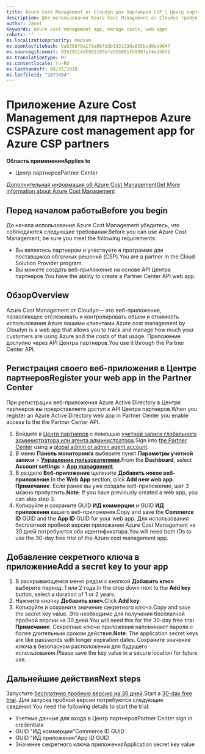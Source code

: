 ```yaml
---
title: Azure Cost Management от Cloudyn для партнеров CSP | Центр партнеров
description: Для использования Azure Cost Management от Cloudyn требуется предоставленный доступ к API Центра партнеров.
author: Janet
Keywords: Azure cost management app, manage costs, web apps
robots: ''
ms.localizationpriority: medium
ms.openlocfilehash: 6ab388f9a178a0bfd3b3d3133da855bcddee9d4f
ms.sourcegitcommit: 92629114d5081103bfe555081f69997af4ed56f2
ms.translationtype: MT
ms.contentlocale: ru-RU
ms.lasthandoff: 08/31/2018
ms.locfileid: "2877454"
---
```

# <a name="azure-cost-management-app-for-azure-csp-partners"></a><span data-ttu-id="bed4a-103">Приложение Azure Cost Management для партнеров Azure CSP</span><span class="sxs-lookup"><span data-stu-id="bed4a-103">Azure cost management app for Azure CSP partners</span></span>  

**<span data-ttu-id="bed4a-104">Область применения</span><span class="sxs-lookup"><span data-stu-id="bed4a-104">Applies to</span></span>**

-  <span data-ttu-id="bed4a-105">Центр партнеров</span><span class="sxs-lookup"><span data-stu-id="bed4a-105">Partner Center</span></span>

[<span data-ttu-id="bed4a-106">Дополнительная информация об Azure Cost Management</span><span class="sxs-lookup"><span data-stu-id="bed4a-106">Get More information about Azure Cost Management</span></span>](https://go.microsoft.com/fwlink/p/?linkid=857893)

## <a name="before-you-begin"></a><span data-ttu-id="bed4a-107">Перед началом работы</span><span class="sxs-lookup"><span data-stu-id="bed4a-107">Before you begin</span></span>
<span data-ttu-id="bed4a-108">До начала использования Azure Cost Management убедитесь, что соблюдаются следующие требования:</span><span class="sxs-lookup"><span data-stu-id="bed4a-108">Before you can use Azure Cost Management, be sure you meet the following requirements:</span></span>

- <span data-ttu-id="bed4a-109">Вы являетесь партнером и участвуете в программе для поставщиков облачных решений (CSP).</span><span class="sxs-lookup"><span data-stu-id="bed4a-109">You are a partner in the Cloud Solution Provider program.</span></span>
- <span data-ttu-id="bed4a-110">Вы можете создать веб-приложение на основе API Центра партнеров.</span><span class="sxs-lookup"><span data-stu-id="bed4a-110">You have the ability to create a Partner Center API web app.</span></span>

## <a name="overview"></a><span data-ttu-id="bed4a-111">Обзор</span><span class="sxs-lookup"><span data-stu-id="bed4a-111">Overview</span></span>

<span data-ttu-id="bed4a-112">Azure Cost Management от Cloudyn— это веб-приложение, позволяющее отслеживать и контролировать объем и стоимость использования Azure вашими клиентами.</span><span class="sxs-lookup"><span data-stu-id="bed4a-112">Azure cost management by Cloudyn is a web app that allows you to track and manage how much your customers are using Azure and the costs of that usage.</span></span> <span data-ttu-id="bed4a-113">Приложение доступно через API Центра партнеров.</span><span class="sxs-lookup"><span data-stu-id="bed4a-113">You use it through the Partner Center API.</span></span>

## <a name="register-your-web-app-in-the-partner-center"></a><span data-ttu-id="bed4a-114">Регистрация своего веб-приложения в Центре партнеров</span><span class="sxs-lookup"><span data-stu-id="bed4a-114">Register your web app in the Partner Center</span></span>
<span data-ttu-id="bed4a-115">При регистрации веб-приложения Azure Active Directory в Центре партнеров вы предоставляете доступ к API Центра партнеров.</span><span class="sxs-lookup"><span data-stu-id="bed4a-115">When you register an Azure Active Directory web app in Partner Center you enable access to the the Partner Center API.</span></span> 
1.  <span data-ttu-id="bed4a-116">Войдите в [Центр партнеров](https://partnercenter.microsoft.com/en-us/pcv/dashboard/overview) с помощью [учетной записи глобального администратора или агента администратора](create-user-accounts-and-set-permissions.md).</span><span class="sxs-lookup"><span data-stu-id="bed4a-116">Sign into [the Partner Center](https://partnercenter.microsoft.com/en-us/pcv/dashboard/overview) using a [global admin or admin agent account](create-user-accounts-and-set-permissions.md).</span></span>
2.  <span data-ttu-id="bed4a-117">В меню **Панель мониторинга** выберите пункт **Параметры учетной записи** &gt; **[Управление пользователями](https://partnercenter.microsoft.com/en-us/pcv/apiintegration/appmanagement)**.</span><span class="sxs-lookup"><span data-stu-id="bed4a-117">From the **Dashboard**, select **Account settings** &gt; **[App management](https://partnercenter.microsoft.com/en-us/pcv/apiintegration/appmanagement)**.</span></span>
3.  <span data-ttu-id="bed4a-118">В разделе **Веб-приложение** щелкните **Добавить новое веб-приложение**.</span><span class="sxs-lookup"><span data-stu-id="bed4a-118">In the **Web App** section, click **Add new web app**.</span></span>
<br> <span data-ttu-id="bed4a-119">**Примечание**. Если ранее вы уже создали веб-приложение, шаг 3 можно пропустить.</span><span class="sxs-lookup"><span data-stu-id="bed4a-119">**Note**: If you have previously created a web app, you can skip step 3.</span></span>
4.  <span data-ttu-id="bed4a-120">Копируйте и сохраните GUID **ИД коммерции** и GUID **ИД приложения** вашего веб-приложения.</span><span class="sxs-lookup"><span data-stu-id="bed4a-120">Copy and save the **Commerce ID** GUID and the **App ID** GUID for your web app.</span></span> <span data-ttu-id="bed4a-121">Для использования бесплатной пробной версии приложения Azure Cost Management на 30 дней потребуются оба идентификатора.</span><span class="sxs-lookup"><span data-stu-id="bed4a-121">You will need both IDs to use the 30-day free trial of the Azure cost management app.</span></span>

## <a name="add-a-secret-key-to-your-app"></a><span data-ttu-id="bed4a-122">Добавление секретного ключа в приложение</span><span class="sxs-lookup"><span data-stu-id="bed4a-122">Add a secret key to your app</span></span>
1.  <span data-ttu-id="bed4a-123">В раскрывающемся меню рядом с кнопкой **Добавить ключ** выберите период: 1 или 2 года.</span><span class="sxs-lookup"><span data-stu-id="bed4a-123">In the drop down next to the **Add key** button, select a duration of 1 or 2 years.</span></span>
2.  <span data-ttu-id="bed4a-124">Нажмите кнопку **Добавить ключ**.</span><span class="sxs-lookup"><span data-stu-id="bed4a-124">Click **Add key**.</span></span> 
3.  <span data-ttu-id="bed4a-125">Копируйте и сохраните значение секретного ключа.</span><span class="sxs-lookup"><span data-stu-id="bed4a-125">Copy and save the secret key value.</span></span> <span data-ttu-id="bed4a-126">Это необходимо для получения бесплатной пробной версии на 30 дней.</span><span class="sxs-lookup"><span data-stu-id="bed4a-126">You will need this for the 30-day free trial.</span></span>
<br><span data-ttu-id="bed4a-127">**Примечание**. Секретные ключи приложения напоминают пароли с более длительным сроком действия.</span><span class="sxs-lookup"><span data-stu-id="bed4a-127">**Note**: The application secret keys are like passwords with longer expiration dates.</span></span> <span data-ttu-id="bed4a-128">Сохраните значение ключа в безопасном расположении для будущего использования.</span><span class="sxs-lookup"><span data-stu-id="bed4a-128">Please save the key value in a secure location for future use.</span></span>

## <a name="next-steps"></a><span data-ttu-id="bed4a-129">Дальнейшие действия</span><span class="sxs-lookup"><span data-stu-id="bed4a-129">Next steps</span></span>
<span data-ttu-id="bed4a-130">Запустите [бесплатную пробную версию на 30 дней](https://go.microsoft.com/fwlink/?linkid=857895).</span><span class="sxs-lookup"><span data-stu-id="bed4a-130">Start a [30-day free trial](https://go.microsoft.com/fwlink/?linkid=857895).</span></span>
<span data-ttu-id="bed4a-131">Для запуска пробной версии потребуются следующие сведения:</span><span class="sxs-lookup"><span data-stu-id="bed4a-131">You need the following details to start the trial:</span></span>
- <span data-ttu-id="bed4a-132">Учетные данные для входа в Центр партнеров</span><span class="sxs-lookup"><span data-stu-id="bed4a-132">Partner Center sign in credentials</span></span>
- <span data-ttu-id="bed4a-133">GUID "ИД коммерции"</span><span class="sxs-lookup"><span data-stu-id="bed4a-133">Commerce ID GUID</span></span>
- <span data-ttu-id="bed4a-134">GUID "ИД приложения"</span><span class="sxs-lookup"><span data-stu-id="bed4a-134">App ID GUID</span></span>
- <span data-ttu-id="bed4a-135">Значение секретного ключа приложения</span><span class="sxs-lookup"><span data-stu-id="bed4a-135">Application secret key value</span></span>
